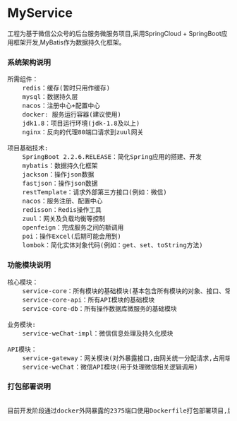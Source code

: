 # MyService
工程为基于微信公众号的后台服务微服务项目,采用SpringCloud + SpringBoot应用框架开发,MyBatis作为数据持久化框架。

### 系统架构说明
<pre>
所需组件：
    redis：缓存(暂时只用作缓存)
    mysql：数据持久层
    nacos：注册中心+配置中心
    docker: 服务运行容器(建议使用)
    jdk1.8：项目运行环境(jdk-1.8及以上)
    nginx：反向的代理80端口请求到zuul网关

项目基础技术:
    SpringBoot 2.2.6.RELEASE：简化Spring应用的搭建、开发
    mybatis：数据持久化框架
    jackson：操作json数据
    fastjson：操作json数据
    restTemplate：请求外部第三方接口(例如：微信)
    nacos：服务注册、配置中心
    redisson：Redis操作工具
    zuul：网关及负载均衡等控制
    openfeign：完成服务之间的额调用
    poi：操作Excel(后期可能会用到)
    lombok：简化实体对象代码(例如：get、set、toString方法)
</pre>

### 功能模块说明
<pre>
核心模块：
    service-core：所有模块的基础模块(基本包含所有模块的对象、接口、常量等)
    service-core-api：所有API模块的基础模块
    service-core-db：所有操作数据库微服务的基础模块
    
业务模块:
    service-weChat-impl：微信信息处理及持久化模块
    
API模块：
    service-gateway：网关模块(对外暴露接口,由网关统一分配请求,占用端口8080)
    service-weChat：微信API模块(用于处理微信相关逻辑调用)
</pre>

### 打包部署说明

<pre>

目前开发阶段通过docker外网暴露的2375端口使用Dockerfile打包部署项目,后期可配置jenkins实现内部统一部署管理

</pre>
